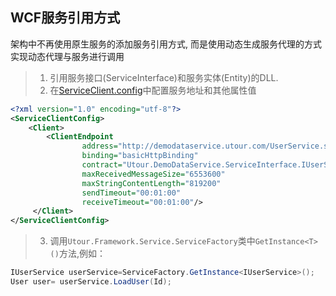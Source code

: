 ## WCF服务引用方式
架构中不再使用原生服务的添加服务引用方式, 而是使用动态生成服务代理的方式实现动态代理与服务进行调用
>1. 引用服务接口(ServiceInterface)和服务实体(Entity)的DLL.
>2. 在[ServiceClient.config](../configintro/fu_wu_ke_hu_duan_pei_7f6e28_serviceclientconfig.md)中配置服务地址和其他属性值
```xml
<?xml version="1.0" encoding="utf-8"?>
<ServiceClientConfig>
    <Client>
        <ClientEndpoint 
                address="http://demodataservice.utour.com/UserService.svc" 
                binding="basicHttpBinding" 
                contract="Utour.DemoDataService.ServiceInterface.IUserService" 
                maxReceivedMessageSize="6553600" 
                maxStringContentLength="819200" 
                sendTimeout="00:01:00" 
                receiveTimeout="00:01:00"/>
     </Client>
</ServiceClientConfig>
```
>3. 调用```Utour.Framework.Service.ServiceFactory```类中```GetInstance<T>()```方法,例如：
```C#
IUserService userService=ServiceFactory.GetInstance<IUserService>();
User user= userService.LoadUser(Id);
```